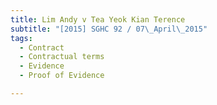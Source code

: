 ```yaml
---
title: Lim Andy v Tea Yeok Kian Terence 
subtitle: "[2015] SGHC 92 / 07\_April\_2015"
tags:
  - Contract
  - Contractual terms
  - Evidence
  - Proof of Evidence

---
```


